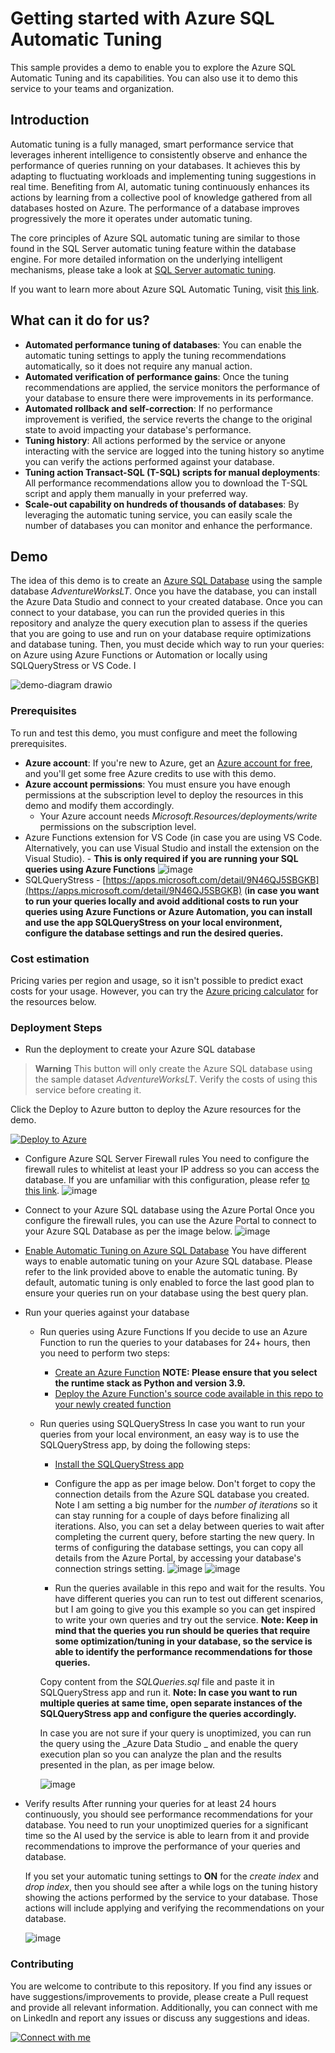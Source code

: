 # Getting started with Azure SQL Automatic Tuning

This sample provides a demo to enable you to explore the Azure SQL Automatic Tuning and its capabilities. You can also use it to demo this service to your teams and organization.

## Introduction

Automatic tuning is a fully managed, smart performance service that leverages inherent intelligence to consistently observe and enhance the performance of queries running on your databases. It achieves this by adapting to fluctuating workloads and implementing tuning suggestions in real time. Benefiting from AI, automatic tuning continuously enhances its actions by learning from a collective pool of knowledge gathered from all databases hosted on Azure. The performance of a database improves progressively the more it operates under automatic tuning.

The core principles of Azure SQL automatic tuning are similar to those found in the SQL Server automatic tuning feature within the database engine. For more detailed information on the underlying intelligent mechanisms, please take a look at [SQL Server automatic tuning](https://learn.microsoft.com/en-us/sql/relational-databases/automatic-tuning/automatic-tuning).

If you want to learn more about Azure SQL Automatic Tuning, visit [this link](https://learn.microsoft.com/en-us/azure/azure-sql/database/automatic-tuning-overview?WT.mc_id=AZ-MVP-5004069).

## What can it do for us?

- **Automated performance tuning of databases**: You can enable the automatic tuning settings to apply the tuning recommendations automatically, so it does not require any manual action.
- **Automated verification of performance gains**: Once the tuning recommendations are applied, the service monitors the performance of your database to ensure there were improvements in its performance.
- **Automated rollback and self-correction**: If no performance improvement is verified, the service reverts the change to the original state to avoid impacting your database's performance.
- **Tuning history**: All actions performed by the service or anyone interacting with the service are logged into the tuning history so anytime you can verify the actions performed against your database.
- **Tuning action Transact-SQL (T-SQL) scripts for manual deployments**: All performance recommendations allow you to download the T-SQL script and apply them manually in your preferred way.
- **Scale-out capability on hundreds of thousands of databases**: By leveraging the automatic tuning service, you can easily scale the number of databases you can monitor and enhance the performance.

## Demo

The idea of this demo is to create an [Azure SQL Database](https://azure.microsoft.com/en-us/products/azure-sql/database?WT.mc_id=AZ-MVP-5004069) using the sample database _AdventureWorksLT_. Once you have the database, you can install the Azure Data Studio and connect to your created database. Once you can connect to your database, you can run the provided queries in this repository and analyze the query execution plan to assess if the queries that you are going to use and run on your database require optimizations and database tuning. Then, you must decide which way to run your queries: on Azure using Azure Functions or Automation or locally using SQLQueryStress or VS Code. I

![demo-diagram drawio](https://github.com/hugobarona/getting-started-with-azure-sql-automatic-tuning/assets/5125006/2de6d741-1b7e-46d6-b1a8-a28d337e56ff)

### Prerequisites
To run and test this demo, you must configure and meet the following prerequisites.

- **Azure account**: If you're new to Azure, get an [Azure account for free](https://azure.microsoft.com/free/cognitive-search/), and you'll get some free Azure credits to use with this demo.
- **Azure account permissions**: You must ensure you have enough permissions at the subscription level to deploy the resources in this demo and modify them accordingly.
  - Your Azure account needs _Microsoft.Resources/deployments/write_ permissions on the subscription level.
- Azure Functions extension for VS Code (in case you are using VS Code. Alternatively, you can use Visual Studio and install the extension on the Visual Studio). - **This is only required if you are running your SQL queries using Azure Functions**
  ![image](https://github.com/hugobarona/getting-started-with-azure-sql-automatic-tuning/assets/5125006/ef563dec-7583-4af6-86c0-039c73e914cd)
- SQLQueryStress - [https://apps.microsoft.com/detail/9N46QJ5SBGKB](https://apps.microsoft.com/detail/9N46QJ5SBGKB) (**in case you want to run your queries locally and avoid additional costs to run your queries using Azure Functions or Azure Automation, you can install and use the app SQLQueryStress on your local environment, configure the database settings and run the desired queries.**

### Cost estimation

Pricing varies per region and usage, so it isn't possible to predict exact costs for your usage. 
However, you can try the [Azure pricing calculator](https://azure.com/e/018606173b374c8e8f7c499dee27b328) for the resources below.

### Deployment Steps

- Run the deployment to create your Azure SQL database

> **Warning**
> This button will only create the Azure SQL database using the sample dataset _AdventureWorksLT_. Verify the costs of using this service before creating it.

Click the Deploy to Azure button to deploy the Azure resources for the demo.

[![Deploy to Azure](https://aka.ms/deploytoazurebutton)](https://portal.azure.com/#create/Microsoft.Template/uri/https%3A%2F%2Fraw.githubusercontent.com%2Fhugobarona%2Fgetting-started-with-azure-sql-automatic-tuning%2Fmain%2Finfra%2Fmain.json)

- Configure Azure SQL Server Firewall rules
  You need to configure the firewall rules to whitelist at least your IP address so you can access the database.
  If you are unfamiliar with this configuration, please refer [to this link](https://learn.microsoft.com/en-us/azure/azure-sql/database/secure-database-tutorial?WT.mc_id=AZ-MVP-5004069).
  ![image](https://github.com/hugobarona/getting-started-with-azure-sql-automatic-tuning/assets/5125006/e10aa350-815a-49dc-9c03-b78cd6a65339)

- Connect to your Azure SQL database using the Azure Portal
  Once you configure the firewall rules, you can use the Azure Portal to connect to your Azure SQL Database as per the image below.
  ![image](https://github.com/hugobarona/getting-started-with-azure-sql-automatic-tuning/assets/5125006/5ae685ee-acba-40c8-910a-1fd622a056ca)

- [Enable Automatic Tuning on Azure SQL Database](https://learn.microsoft.com/en-us/azure/azure-sql/database/automatic-tuning-enable?WT.mc_id=AZ-MVP-5004069)
  You have different ways to enable automatic tuning on your Azure SQL database. Please refer to the link provided above to enable the automatic tuning. By default, automatic tuning is only enabled to force the last good plan to ensure your queries run on your database using the best query plan.

- Run your queries against your database
   - Run queries using Azure Functions
     If you decide to use an Azure Function to run the queries to your databases for 24+ hours, then you need to perform two steps:
     - [Create an Azure Function](https://learn.microsoft.com/en-us/azure/azure-functions/functions-create-function-app-portal)
       **NOTE: Please ensure that you select the runtime stack as Python and version 3.9.**
     - [Deploy the Azure Function's source code available in this repo to your newly created function](https://learn.microsoft.com/en-us/azure/azure-functions/functions-develop-vs-code?tabs=node-v3%2Cpython-v2%2Cisolated-process&pivots=programming-language-python#republish-project-files)
   - Run queries using SQLQueryStress
     In case you want to run your queries from your local environment, an easy way is to use the SQLQueryStress app, by doing the following steps:
     - [Install the SQLQueryStress app](https://apps.microsoft.com/detail/9N46QJ5SBGKB)
     - Configure the app as per image below. Don't forget to copy the connection details from the Azure SQL database you created.
       Note I am setting a big number for the _number of iterations_ so it can stay running for a couple of days before finalizing all iterations. Also, you can set a delay between queries to wait after completing the current query, before starting the new query.
       In terms of configuring the database settings, you can copy all details from the Azure Portal, by accessing your database's connection strings setting.
        ![image](https://github.com/hugobarona/getting-started-with-azure-sql-automatic-tuning/assets/5125006/bd5f3876-faec-4c2a-bc0d-ce7e4bdd1a56)
![image](https://github.com/hugobarona/getting-started-with-azure-sql-automatic-tuning/assets/5125006/39fc7e1f-4b25-49ee-8c8a-d72bf8e03d27)

     - Run the queries available in this repo and wait for the results.
       You have different queries you can run to test out different scenarios, but I am going to give you this example so you can get inspired to write your own queries and try out the service. **Note: Keep in mind that the queries you run should be queries that require some optimization/tuning in your database, so the service is able to identify the performance recommendations for those queries.**
 
      Copy content from the _SQLQueries.sql_ file and paste it in SQLQueryStress app and run it.
     **Note: In case you want to run multiple queries at same time, open separate instances of the SQLQueryStress app and configure the queries accordingly.**
       
       In case you are not sure if your query is unoptimized, you can run the query using the _Azure Data Studio _ and enable the query execution plan so you can analyze the plan and the results presented in the plan, as per image below.

       ![image](https://github.com/hugobarona/getting-started-with-azure-sql-automatic-tuning/assets/5125006/6beb2668-ad6b-43aa-9f7f-16fbf7e2ffde)


- Verify results
  After running your queries for at least 24 hours continuously, you should see performance recommendations for your database. You need to run your unoptimized queries for a significant time so the AI used by the service is able to learn from it and provide recommendations to improve the performance of your queries and database.

  If you set your automatic tuning settings to **ON** for the _create index_ and _drop index_, then you should see after a while logs on the tuning history showing the actions performed by the service to your database. Those actions will include applying and verifying the recommendations on your database.

  ![image](https://github.com/hugobarona/getting-started-with-azure-sql-automatic-tuning/assets/5125006/b77e9bde-262c-4df9-ad2a-953c372f8717)


### Contributing

You are welcome to contribute to this repository. If you find any issues or have suggestions/improvements to provide, please create a Pull request and provide all relevant information.
Additionally, you can connect with me on LinkedIn and report any issues or discuss any suggestions and ideas.

[![Connect with me](https://content.linkedin.com/content/dam/me/business/en-us/amp/brand-site/v2/bg/LI-Logo.svg.original.svg)](https://www.linkedin.com/in/hugomiguelbarona/)
